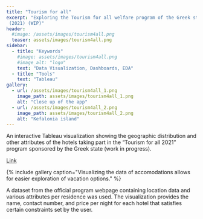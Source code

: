 ```yaml
---
title: "Tourism for all"
excerpt: "Exploring the Tourism for all welfare program of the Greek state with Tableau
 (2021) (WIP)"
header:
  #image: /assets/images/tourism4all.png
  teaser: assets/images/tourism4all.png
sidebar:
  - title: "Keywords"
    #image: assets/images/tourism4all.png
    #image_alt: "logo"
    text: "Data Visualization, Dashboards, EDA"
  - title: "Tools"
    text: "Tableau"
gallery:
  - url: /assets/images/tourism4all_1.png
    image_path: assets/images/tourism4all_1.png
    alt: "Close up of the app"
  - url: /assets/images/tourism4all_2.png
    image_path: assets/images/tourism4all_2.png
    alt: "Kefalonia island"
---
```


An interactive Tableau visualization showing the geographic distribution and other attributes 
of the hotels taking part in the “Tourism for all 2021” program
sponsored by the Greek state (work in progress).

[Link](https://public.tableau.com/app/profile/ggiannarakis/viz/2021-_16255036593500/Sheet1)

{% include gallery caption="Visualizing the data of accomodations allows for 
easier exploration of vacation options." %}

A dataset from the official program webpage containing location data and various attributes 
per residence was used. The visualization provides the name, contact number, and price per night 
for each hotel that satisfies certain constraints set by the user.